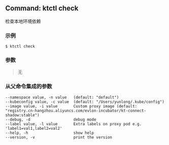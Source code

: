 ## Command: ktctl check

检查本地环境依赖

### 示例

```
$ ktctl check
```

### 参数

> 无

### 从父命令集成的参数

```
--namespace value, -n value   (default: "default")
--kubeconfig value, -c value  (default: "/Users/yunlong/.kube/config")
--image value, -i value       Custom proxy image (default: "registry.cn-hangzhou.aliyuncs.com/evlon-incubator/kt-connect-shadow:stable")
--debug, -d                   debug mode
--label value, -l value       Extra labels on proxy pod e.g. 'label1=val1,label2=val2'
--help, -h                    show help
--version, -v                 print the version
```
